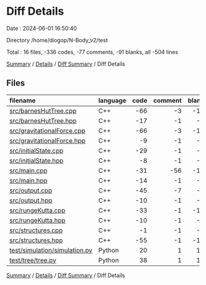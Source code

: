 # Diff Details

Date : 2024-06-01 16:50:40

Directory /home/diogop/N-Body_v2/test

Total : 16 files,  -336 codes, -77 comments, -91 blanks, all -504 lines

[Summary](results.md) / [Details](details.md) / [Diff Summary](diff.md) / Diff Details

## Files
| filename | language | code | comment | blank | total |
| :--- | :--- | ---: | ---: | ---: | ---: |
| [src/barnesHutTree.cpp](/src/barnesHutTree.cpp) | C++ | -66 | -3 | -14 | -83 |
| [src/barnesHutTree.hpp](/src/barnesHutTree.hpp) | C++ | -17 | -1 | -9 | -27 |
| [src/gravitationalForce.cpp](/src/gravitationalForce.cpp) | C++ | -66 | -3 | -19 | -88 |
| [src/gravitationalForce.hpp](/src/gravitationalForce.hpp) | C++ | -9 | -1 | -4 | -14 |
| [src/initialState.cpp](/src/initialState.cpp) | C++ | -29 | -1 | -8 | -38 |
| [src/initialState.hpp](/src/initialState.hpp) | C++ | -8 | -1 | -5 | -14 |
| [src/main.cpp](/src/main.cpp) | C++ | -31 | -56 | -15 | -102 |
| [src/main.hpp](/src/main.hpp) | C++ | -14 | -1 | -6 | -21 |
| [src/output.cpp](/src/output.cpp) | C++ | -45 | -7 | -8 | -60 |
| [src/output.hpp](/src/output.hpp) | C++ | -10 | -1 | -4 | -15 |
| [src/rungeKutta.cpp](/src/rungeKutta.cpp) | C++ | -33 | -1 | -10 | -44 |
| [src/rungeKutta.hpp](/src/rungeKutta.hpp) | C++ | -10 | -1 | -4 | -15 |
| [src/structures.cpp](/src/structures.cpp) | C++ | -1 | -1 | -3 | -5 |
| [src/structures.hpp](/src/structures.hpp) | C++ | -55 | -1 | -10 | -66 |
| [test/simulation/simulation.py](/test/simulation/simulation.py) | Python | 20 | 1 | 12 | 33 |
| [test/tree/tree.py](/test/tree/tree.py) | Python | 38 | 1 | 16 | 55 |

[Summary](results.md) / [Details](details.md) / [Diff Summary](diff.md) / Diff Details